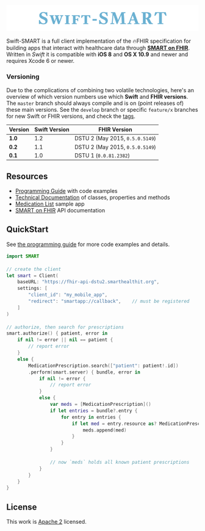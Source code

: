 ![](assets/banner.png)

Swift-SMART is a full client implementation of the 🔥FHIR specification for building apps that interact with healthcare data through [**SMART on FHIR**](http://docs.smarthealthit.org).
Written in _Swift_ it is compatible with **iOS 8** and **OS X 10.9** and newer and requires Xcode 6 or newer.


### Versioning

Due to the complications of combining two volatile technologies, here's an overview of which version numbers use which **Swift** and **FHIR versions**.
The `master` branch should always compile and is on (point releases of) these main versions.
See the `develop` branch or specific `feature/x` branches for new Swift or FHIR versions, and check the [tags](https://github.com/smart-on-fhir/Swift-FHIR/releases).

Version  | Swift Version | FHIR Version
---------|---------------|-------------
 **1.0** |           1.2 | DSTU 2 (May 2015, `0.5.0.5149`)
 **0.2** |           1.1 | DSTU 2 (May 2015, `0.5.0.5149`)
 **0.1** |           1.0 | DSTU 1 (`0.0.81.2382`)


Resources
---------

- [Programming Guide][wiki] with code examples
- [Technical Documentation][docs] of classes, properties and methods
- [Medication List][sample] sample app
- [SMART on FHIR][smart] API documentation

[wiki]: https://github.com/smart-on-fhir/Swift-SMART/wiki
[docs]: http://docs.smarthealthit.org/Swift-SMART/
[sample]: https://github.com/smart-on-fhir/SoF-MedList
[smart]: http://docs.smarthealthit.org


QuickStart
----------

See [the programming guide][wiki] for more code examples and details.

```swift
import SMART

// create the client
let smart = Client(
    baseURL: "https://fhir-api-dstu2.smarthealthit.org",
    settings: [
        "client_id": "my_mobile_app",
        "redirect": "smartapp://callback",    // must be registered
    ]
)

// authorize, then search for prescriptions
smart.authorize() { patient, error in
    if nil != error || nil == patient {
        // report error
    }
    else {
        MedicationPrescription.search(["patient": patient!.id])
        .perform(smart.server) { bundle, error in
            if nil != error {
                // report error
            }
            else {
                var meds = [MedicationPrescription]()
                if let entries = bundle?.entry {
                    for entry in entries {
                        if let med = entry.resource as? MedicationPrescription {
                            meds.append(med)
                        }
                    }
                }
                
                // now `meds` holds all known patient prescriptions
            }
        }
    }
}
```


License
-------

This work is [Apache 2](LICENSE.txt) licensed.
